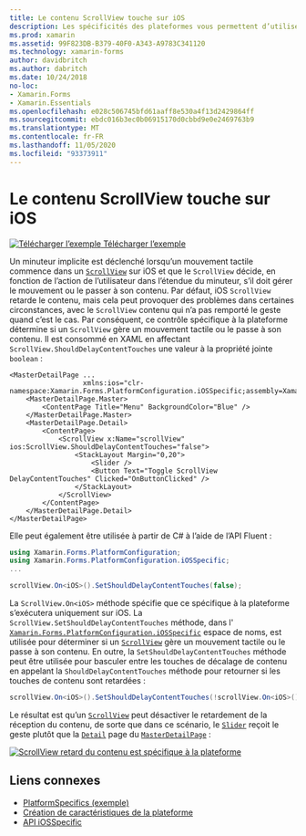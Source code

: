 ```yaml
---
title: Le contenu ScrollView touche sur iOS
description: Les spécificités des plateformes vous permettent d’utiliser des fonctionnalités uniquement disponibles sur une plateforme spécifique, sans implémenter de convertisseurs ou d’effets personnalisés. Cet article explique comment utiliser le spécifique à la plateforme iOS qui contrôle si un ScrollView gère un mouvement tactile ou le transmet à son contenu.
ms.prod: xamarin
ms.assetid: 99F823DB-B379-40F0-A343-A9783C341120
ms.technology: xamarin-forms
author: davidbritch
ms.author: dabritch
ms.date: 10/24/2018
no-loc:
- Xamarin.Forms
- Xamarin.Essentials
ms.openlocfilehash: e028c506745bfd61aaff8e530a4f13d2429864ff
ms.sourcegitcommit: ebdc016b3ec0b06915170d0cbbd9e0e2469763b9
ms.translationtype: MT
ms.contentlocale: fr-FR
ms.lasthandoff: 11/05/2020
ms.locfileid: "93373911"
---
```

# <a name="scrollview-content-touches-on-ios"></a>Le contenu ScrollView touche sur iOS

[![Télécharger l’exemple](~/media/shared/download.png) Télécharger l’exemple](/samples/xamarin/xamarin-forms-samples/userinterface-platformspecifics)

Un minuteur implicite est déclenché lorsqu’un mouvement tactile commence dans un [`ScrollView`](xref:Xamarin.Forms.ScrollView) sur iOS et que le `ScrollView` décide, en fonction de l’action de l’utilisateur dans l’étendue du minuteur, s’il doit gérer le mouvement ou le passer à son contenu. Par défaut, iOS `ScrollView` retarde le contenu, mais cela peut provoquer des problèmes dans certaines circonstances, avec le `ScrollView` contenu qui n’a pas remporté le geste quand c’est le cas. Par conséquent, ce contrôle spécifique à la plateforme détermine si un `ScrollView` gère un mouvement tactile ou le passe à son contenu. Il est consommé en XAML en affectant `ScrollView.ShouldDelayContentTouches` une valeur à la propriété jointe `boolean` :

```xaml
<MasterDetailPage ...
                  xmlns:ios="clr-namespace:Xamarin.Forms.PlatformConfiguration.iOSSpecific;assembly=Xamarin.Forms.Core">
    <MasterDetailPage.Master>
        <ContentPage Title="Menu" BackgroundColor="Blue" />
    </MasterDetailPage.Master>
    <MasterDetailPage.Detail>
        <ContentPage>
            <ScrollView x:Name="scrollView" ios:ScrollView.ShouldDelayContentTouches="false">
                <StackLayout Margin="0,20">
                    <Slider />
                    <Button Text="Toggle ScrollView DelayContentTouches" Clicked="OnButtonClicked" />
                </StackLayout>
            </ScrollView>
        </ContentPage>
    </MasterDetailPage.Detail>
</MasterDetailPage>
```

Elle peut également être utilisée à partir de C# à l’aide de l’API Fluent :

```csharp
using Xamarin.Forms.PlatformConfiguration;
using Xamarin.Forms.PlatformConfiguration.iOSSpecific;
...

scrollView.On<iOS>().SetShouldDelayContentTouches(false);
```

La `ScrollView.On<iOS>` méthode spécifie que ce spécifique à la plateforme s’exécutera uniquement sur iOS. La `ScrollView.SetShouldDelayContentTouches` méthode, dans l' [`Xamarin.Forms.PlatformConfiguration.iOSSpecific`](xref:Xamarin.Forms.PlatformConfiguration.iOSSpecific) espace de noms, est utilisée pour déterminer si un [`ScrollView`](xref:Xamarin.Forms.ScrollView) gère un mouvement tactile ou le passe à son contenu. En outre, la `SetShouldDelayContentTouches` méthode peut être utilisée pour basculer entre les touches de décalage de contenu en appelant la `ShouldDelayContentTouches` méthode pour retourner si les touches de contenu sont retardées :

```csharp
scrollView.On<iOS>().SetShouldDelayContentTouches(!scrollView.On<iOS>().ShouldDelayContentTouches());
```

Le résultat est qu’un [`ScrollView`](xref:Xamarin.Forms.ScrollView) peut désactiver le retardement de la réception du contenu, de sorte que dans ce scénario, le [`Slider`](xref:Xamarin.Forms.Slider) reçoit le geste plutôt que la [`Detail`](xref:Xamarin.Forms.MasterDetailPage.Detail) page du [`MasterDetailPage`](xref:Xamarin.Forms.MasterDetailPage) :

[![ScrollView retard du contenu est spécifique à la plateforme](scrollview-content-touches-images/scrollview-delay-content-touches.png)](scrollview-content-touches-images/scrollview-delay-content-touches-large.png#lightbox "Platform-Specific du contenu de délai ScrollView")

## <a name="related-links"></a>Liens connexes

- [PlatformSpecifics (exemple)](/samples/xamarin/xamarin-forms-samples/userinterface-platformspecifics)
- [Création de caractéristiques de la plateforme](~/xamarin-forms/platform/platform-specifics/index.md#creating-platform-specifics)
- [API iOSSpecific](xref:Xamarin.Forms.PlatformConfiguration.iOSSpecific)